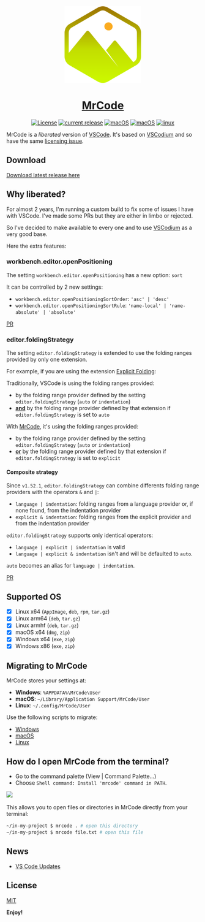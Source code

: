 <div align="center">
<img src="./src/src/resources/linux/code.png" width="200"/>
<h1><a href="https://github.com/zokugun/MrCode">MrCode</a></h1>

[![License](https://img.shields.io/badge/license-MIT-blue.svg)](https://github.com/zokugun/MrCode/blob/master/LICENSE)
[![current release](https://img.shields.io/github/release/zokugun/MrCode.svg?colorB=green)](https://github.com/zokugun/MrCode/releases)
[![macOS](https://github.com/zokugun/MrCode/workflows/windows/badge.svg)](https://github.com/zokugun/MrCode/actions?query=workflow%3Awindows)
[![macOS](https://github.com/zokugun/MrCode/workflows/macOS/badge.svg)](https://github.com/zokugun/MrCode/actions?query=workflow%3AmacOS)
[![linux](https://github.com/zokugun/MrCode/workflows/linux/badge.svg)](https://github.com/zokugun/MrCode/actions?query=workflow%3Alinux)

</div>

MrCode is a _liberated_ version of [VSCode](https://github.com/microsoft/vscode). It's based on [VSCodium](https://github.com/VSCodium/vscodium) and so have the same [licensing issue](https://github.com/VSCodium/vscodium/blob/master/DOCS.md#proprietary-debugging-tools).

Download
--------

[Download latest release here](./releases)

Why liberated?
--------------

For almost 2 years, I'm running a custom build to fix some of issues I have with VSCode. I've made some PRs but they are either in limbo or rejected.

So I've decided to make available to every one and to use [VSCodium](https://github.com/VSCodium/vscodium) as a very good base.

Here the extra features:

### workbench.editor.openPositioning

The setting `workbench.editor.openPositioning` has a new option: `sort`

It can be controlled by 2 new settings:
- `workbench.editor.openPositioningSortOrder`: `'asc' | 'desc'`
- `workbench.editor.openPositioningSortRule`: `'name-local' | 'name-absolute' | 'absolute'`

[PR](https://github.com/microsoft/vscode/pull/54008)

### editor.foldingStrategy

The setting `editor.foldingStrategy` is extended to use the folding ranges provided by only one extension.

For example, if you are using the extension [Explicit Folding](https://github.com/zokugun/vscode-explicit-folding):

Traditionally, VSCode is using the folding ranges provided:
- by the folding range provider defined by the setting `editor.foldingStrategy` (`auto` or `indentation`)
- <ins>**and**</ins> by the folding range provider defined by that extension if `editor.foldingStrategy` is set to `auto`

With [MrCode](https://github.com/zokugun/MrCode), it's using the folding ranges provided:
- by the folding range provider defined by the setting `editor.foldingStrategy` (`auto` or `indentation`)
- <ins>**or**</ins> by the folding range provider defined by that extension if `editor.foldingStrategy` is set to `explicit`

#### Composite strategy

Since `v1.52.1`, `editor.foldingStrategy` can combine differents folding range providers with the operators `&` and `|`:

- `language | indentation`: folding ranges from a language provider or, if none found, from the indentation provider
- `explicit & indentation`: folding ranges from the explicit provider and from the indentation provider

`editor.foldingStrategy` supports only identical operators:
- `language | explicit | indentation` is valid
- `language | explicit & indentation` isn't and will be defaulted to `auto`.

`auto` becomes an alias for `language | indentation`.


[PR](https://github.com/microsoft/vscode/pull/54200)

Supported OS
------------

- [x] Linux x64 (`AppImage`, `deb`, `rpm`, `tar.gz`)
- [x] Linux arm64 (`deb`, `tar.gz`)
- [x] Linux armhf (`deb`, `tar.gz`)
- [x] macOS x64 (`dmg`, `zip`)
- [x] Windows x64 (`exe`, `zip`)
- [x] Windows x86 (`exe`, `zip`)

Migrating to MrCode
-------------------

MrCode stores your settings at:

- __Windows__: `%APPDATA%\MrCode\User`
- __macOS__: `~/Library/Application Support/MrCode/User`
- __Linux__: `~/.config/MrCode/User`

Use the following scripts to migrate:

- [Windows](./docs/migrate-windows.md)
- [macOS](./docs/migrate-macos.md)
- [Linux](./docs/migrate-linux.md)

How do I open MrCode from the terminal?
---------------------------------------

- Go to the command palette (View | Command Palette...)
- Choose `Shell command: Install 'mrcode' command in PATH`.

![](https://user-images.githubusercontent.com/587742/77121228-018f3a80-6a3b-11ea-8189-9dfe080d1a65.jpg)

This allows you to open files or directories in MrCode directly from your terminal:

```bash
~/in-my-project $ mrcode . # open this directory
~/in-my-project $ mrcode file.txt # open this file
```

News
----

- [VS Code Updates](https://code.visualstudio.com/updates)

License
-------

[MIT](http://www.opensource.org/licenses/mit-license.php)

**Enjoy!**